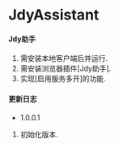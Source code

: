 # JdyAssistant

#### Jdy助手

1. 需安装本地客户端后并运行.
2. 需安装浏览器插件[Jdy助手].
3. 实现[启用服务多开]的功能.


#### 更新日志
- 1.0.0.1
1. 初始化版本.

